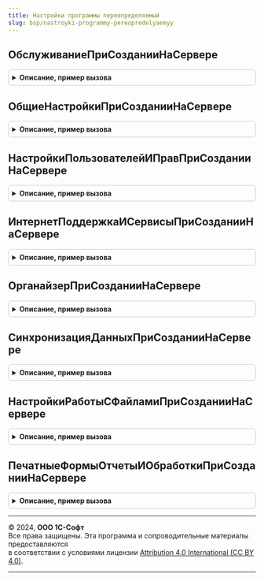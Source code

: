 ```yaml
---
title: Настройки программы переопределяемый
slug: bsp/nastroyki-programmy-pereopredelyaemyy
---
```



## ОбслуживаниеПриСозданииНаСервере
<details style="margin: 1em 0; padding: 0.5em; border: 1px solid #ccc; border-radius: 6px;">

<summary style="font-weight: bold; cursor: pointer;">Описание, пример вызова</summary>

```bsl

// Предназначена для внесения изменений в форму Обслуживание обработки
// ПанельАдминистрированияБСП без снятия формы с поддержки.
//
// Параметры:
//  Форма - ФормаКлиентскогоПриложения - для внесения изменений.
//
Процедура ОбслуживаниеПриСозданииНаСервере(Форма) Экспорт
```

Пример вызова
```bsl
НастройкиПрограммыПереопределяемый.ОбслуживаниеПриСозданииНаСервере(Форма) 
```
</details>

## ОбщиеНастройкиПриСозданииНаСервере
<details style="margin: 1em 0; padding: 0.5em; border: 1px solid #ccc; border-radius: 6px;">

<summary style="font-weight: bold; cursor: pointer;">Описание, пример вызова</summary>

```bsl

// Предназначена для внесения изменений в форму ОбщиеНастройки обработки
// ПанельАдминистрированияБСП без снятия формы с поддержки.
//
// Параметры:
//  Форма - ФормаКлиентскогоПриложения - для внесения изменений.
//
Процедура ОбщиеНастройкиПриСозданииНаСервере(Форма) Экспорт
```

Пример вызова
```bsl
НастройкиПрограммыПереопределяемый.ОбщиеНастройкиПриСозданииНаСервере(Форма) 
```
</details>

## НастройкиПользователейИПравПриСозданииНаСервере
<details style="margin: 1em 0; padding: 0.5em; border: 1px solid #ccc; border-radius: 6px;">

<summary style="font-weight: bold; cursor: pointer;">Описание, пример вызова</summary>

```bsl

// Предназначена для внесения изменений в форму Обслуживание обработки
// ПанельАдминистрированияБСП без снятия формы с поддержки.
//
// Параметры:
//  Форма - ФормаКлиентскогоПриложения - для внесения изменений.
//
Процедура НастройкиПользователейИПравПриСозданииНаСервере(Форма) Экспорт
```

Пример вызова
```bsl
НастройкиПрограммыПереопределяемый.НастройкиПользователейИПравПриСозданииНаСервере(Форма) 
```
</details>

## ИнтернетПоддержкаИСервисыПриСозданииНаСервере
<details style="margin: 1em 0; padding: 0.5em; border: 1px solid #ccc; border-radius: 6px;">

<summary style="font-weight: bold; cursor: pointer;">Описание, пример вызова</summary>

```bsl

// Предназначена для внесения изменений в форму ИнтернетПоддержкаИСервисы обработки
// ПанельАдминистрированияБСП без снятия формы с поддержки.
//
// Параметры:
//  Форма - ФормаКлиентскогоПриложения - для внесения изменений.
//
Процедура ИнтернетПоддержкаИСервисыПриСозданииНаСервере(Форма) Экспорт
```

Пример вызова
```bsl
НастройкиПрограммыПереопределяемый.ИнтернетПоддержкаИСервисыПриСозданииНаСервере(Форма) 
```
</details>

## ОрганайзерПриСозданииНаСервере
<details style="margin: 1em 0; padding: 0.5em; border: 1px solid #ccc; border-radius: 6px;">

<summary style="font-weight: bold; cursor: pointer;">Описание, пример вызова</summary>

```bsl

// Предназначена для внесения изменений в форму Органайзер обработки
// ПанельАдминистрированияБСП без снятия формы с поддержки.
//
// Параметры:
//  Форма - ФормаКлиентскогоПриложения - для внесения изменений.
//
Процедура ОрганайзерПриСозданииНаСервере(Форма) Экспорт
```

Пример вызова
```bsl
НастройкиПрограммыПереопределяемый.ОрганайзерПриСозданииНаСервере(Форма) 
```
</details>

## СинхронизацияДанныхПриСозданииНаСервере
<details style="margin: 1em 0; padding: 0.5em; border: 1px solid #ccc; border-radius: 6px;">

<summary style="font-weight: bold; cursor: pointer;">Описание, пример вызова</summary>

```bsl

// Предназначена для внесения изменений в форму СинхронизацияДанных обработки
// ПанельАдминистрированияБСП без снятия формы с поддержки.
//
// Параметры:
//  Форма - ФормаКлиентскогоПриложения - для внесения изменений.
//
Процедура СинхронизацияДанныхПриСозданииНаСервере(Форма) Экспорт
```

Пример вызова
```bsl
НастройкиПрограммыПереопределяемый.СинхронизацияДанныхПриСозданииНаСервере(Форма) 
```
</details>

## НастройкиРаботыСФайламиПриСозданииНаСервере
<details style="margin: 1em 0; padding: 0.5em; border: 1px solid #ccc; border-radius: 6px;">

<summary style="font-weight: bold; cursor: pointer;">Описание, пример вызова</summary>

```bsl

// Предназначена для внесения изменений в форму НастройкиРаботыСФайлами обработки
// ПанельАдминистрированияБСП без снятия формы с поддержки.
//
// Параметры:
//  Форма - ФормаКлиентскогоПриложения - для внесения изменений.
//
Процедура НастройкиРаботыСФайламиПриСозданииНаСервере(Форма) Экспорт
```

Пример вызова
```bsl
НастройкиПрограммыПереопределяемый.НастройкиРаботыСФайламиПриСозданииНаСервере(Форма) 
```
</details>

## ПечатныеФормыОтчетыИОбработкиПриСозданииНаСервере
<details style="margin: 1em 0; padding: 0.5em; border: 1px solid #ccc; border-radius: 6px;">

<summary style="font-weight: bold; cursor: pointer;">Описание, пример вызова</summary>

```bsl

// Предназначена для внесения изменений в форму ПечатныеФормыОтчетыИОбработки обработки
// ПанельАдминистрированияБСП без снятия формы с поддержки.
//
// Параметры:
//  Форма - ФормаКлиентскогоПриложения - для внесения изменений.
//
Процедура ПечатныеФормыОтчетыИОбработкиПриСозданииНаСервере(Форма) Экспорт
```

Пример вызова
```bsl
НастройкиПрограммыПереопределяемый.ПечатныеФормыОтчетыИОбработкиПриСозданииНаСервере(Форма) 
```
</details>

---

© 2024, **ООО 1С-Софт**  
Все права защищены. Эта программа и сопроводительные материалы предоставляются  
в соответствии с условиями лицензии [Attribution 4.0 International (CC BY 4.0)](https://creativecommons.org/licenses/by/4.0/legalcode).

---
